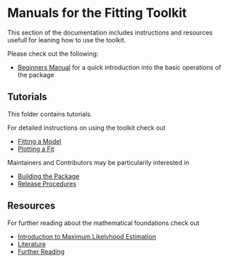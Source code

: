 # Manuals for the Fitting Toolkit

This section of the documentation includes instructions and resources usefull for leaning how to use the toolkit.

Please check out the following:
- [Beginners Manual](./beginners%20manual.md) for a quick introduction into the basic operations of the package

## Tutorials
This folder contains tutorials.

For detailed instructions on using the toolkit check out
- [Fitting a Model](./tutorials/fitting%20a%20model.md)
- [Plotting a Fit](./tutorials/plotting%20fit.md)

Maintainers and Contributors may be particularily interested in
- [Building the Package](./tutorials/build_package.md)
- [Release Procedures](./tutorials/release.md)

## Resources

For further reading about the mathematical foundations check out
- [Introduction to Maximum Likelyhood Estimation](./resources/max_likelyhood_est.md)
- [Literature](./resources/literature.md)
- [Further Reading](./resources/further%20reading.md)
